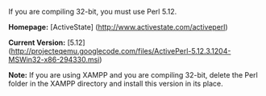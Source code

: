 If you are compiling 32-bit, you must use Perl 5.12.

**Homepage:** [ActiveState] (http://www.activestate.com/activeperl)

**Current Version:** [5.12] (http://projecteqemu.googlecode.com/files/ActivePerl-5.12.3.1204-MSWin32-x86-294330.msi)

**Note:** If you are using XAMPP and you are compiling 32-bit, delete the Perl folder in the XAMPP directory and install this version in its place.

